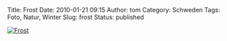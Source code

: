 Title: Frost
Date: 2010-01-21 09:15
Author: tom
Category: Schweden
Tags: Foto, Natur, Winter
Slug: frost
Status: published

[![Frost](http://www.fiket.de/pic/frostorsahus_s.jpg "Frost")](http://www.fiket.de/pic/frostorsahus_l.jpg)


